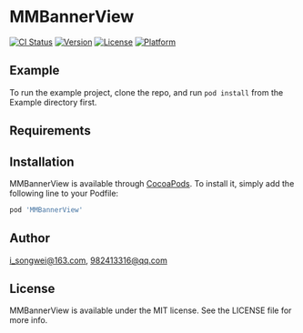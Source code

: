 # MMBannerView

[![CI Status](https://img.shields.io/travis/i_songwei@163.com/MMBannerView.svg?style=flat)](https://travis-ci.org/i_songwei@163.com/MMBannerView)
[![Version](https://img.shields.io/cocoapods/v/MMBannerView.svg?style=flat)](https://cocoapods.org/pods/MMBannerView)
[![License](https://img.shields.io/cocoapods/l/MMBannerView.svg?style=flat)](https://cocoapods.org/pods/MMBannerView)
[![Platform](https://img.shields.io/cocoapods/p/MMBannerView.svg?style=flat)](https://cocoapods.org/pods/MMBannerView)

## Example

To run the example project, clone the repo, and run `pod install` from the Example directory first.

## Requirements

## Installation

MMBannerView is available through [CocoaPods](https://cocoapods.org). To install
it, simply add the following line to your Podfile:

```ruby
pod 'MMBannerView'
```

## Author

i_songwei@163.com, 982413316@qq.com

## License

MMBannerView is available under the MIT license. See the LICENSE file for more info.
